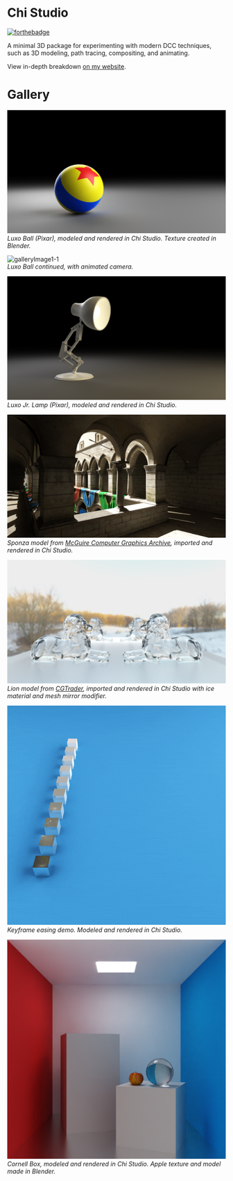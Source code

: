 # Chi Studio
[![forthebadge](https://forthebadge.com/images/badges/made-with-c-plus-plus.svg)](https://forthebadge.com/)

A minimal 3D package for experimenting with modern DCC techniques, such as 3D modeling, path tracing, compositing, and animating.

View in-depth breakdown [on my website](https://benbartschi.me/portfolio/chi-studio).

# Gallery
![galleryImage1](https://github.com/bbartschi14/chi-studio/blob/main/assets/gallery/luxoBall.png)
<i>Luxo Ball (Pixar), modeled and rendered in Chi Studio. Texture created in Blender.</i>

![galleryImage1-1](https://github.com/bbartschi14/chi-studio/blob/main/assets/gallery/luxoBallAnimatedGif.gif)  
<i>Luxo Ball continued, with animated camera.</i>

![galleryImage2](https://github.com/bbartschi14/chi-studio/blob/main/assets/gallery/luxoJrLamp.png)
<i>Luxo Jr. Lamp (Pixar), modeled and rendered in Chi Studio.</i>

![galleryImage3](https://github.com/bbartschi14/chi-studio/blob/main/assets/gallery/sponza.png)
<i>Sponza model from [McGuire Computer Graphics Archive](https://casual-effects.com/data/), imported and rendered in Chi Studio.</i>

![galleryImage4](https://github.com/bbartschi14/chi-studio/blob/main/assets/gallery/iceLions.png)
<i>Lion model from [CGTrader](https://www.cgtrader.com/free-3d-print-models/art/sculptures/lion-statue--10), imported and rendered in Chi Studio with ice material and mesh mirror modifier.</i>

![galleryImage5](https://github.com/bbartschi14/chi-studio/blob/main/assets/gallery/interpCubesGif.gif)  
<i>Keyframe easing demo. Modeled and rendered in Chi Studio.</i>

![galleryImage6](https://github.com/bbartschi14/chi-studio/blob/main/assets/gallery/cornell.png)
<i>Cornell Box, modeled and rendered in Chi Studio. Apple texture and model made in Blender.</i>
